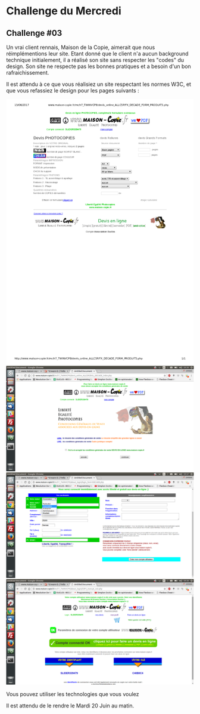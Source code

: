 # Challenge du Mercredi

## Challenge #03
Un vrai client rennais, Maison de la Copie, aimerait que nous réimplémentions leur site. Etant donné que le client n'a aucun background technique initialement, il a réalisé son site sans respecter les "codes" du design. Son site ne respecte pas les bonnes pratiques et a besoin d'un bon rafraichissement.

Il est attendu à ce que vous réalisiez un site respectant les normes W3C, et que vous refassiez le design pour les pages suivants : 

![Devis](img/devis.png)
![Home Page](img/homepage.png)
![Inscription](img/inscription.png)
![Mon Compte](img/moncompte.png)

Vous pouvez utiliser les technologies que vous voulez

Il est attendu de le rendre le Mardi 20 Juin au matin. 


